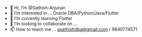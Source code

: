 - 👋 Hi, I’m @Sathish-Arjunan
- 👀 I’m interested in ... Oracle DBA/Python/Java/Flutter
- 🌱 I’m currently learning Flutter
- 💞️ I’m looking to collaborate on ...
- 📫 How to reach me ... asathishdba@gmail.com / 9840774571

<!---
Sathish-Arjunan/Sathish-Arjunan is a ✨ special ✨ repository because its `README.md` (this file) appears on your GitHub profile.
You can click the Preview link to take a look at your changes.
--->
